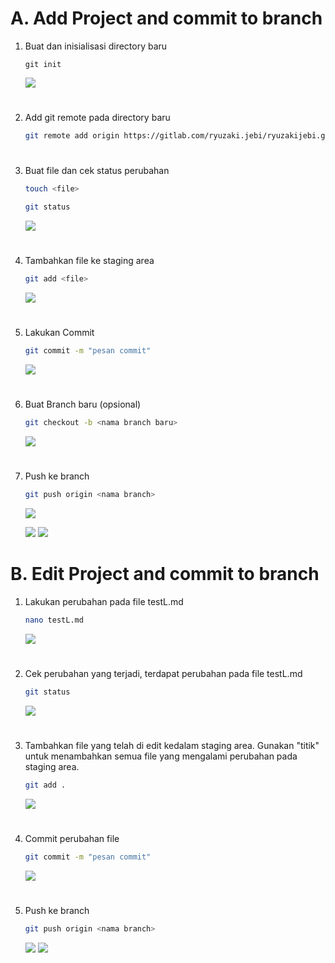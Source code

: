 #  A. Add Project and commit to branch

1. Buat dan inisialisasi directory baru

    ```
    git init
    ```
    ![](https://iili.io/HyZVueI.png)
#
2. Add git remote pada directory baru

    ```sh
    git remote add origin https://gitlab.com/ryuzaki.jebi/ryuzakijebi.git
    ```
#
3. Buat file dan cek status perubahan
    ```sh
    touch <file>
    
    git status
    ```

    ![](https://iili.io/HyZVT5N.png)
#
4. Tambahkan file ke staging area

    ```sh
    git add <file>
    ```
    ![](https://iili.io/HyZVIJp.png)
#
5. Lakukan Commit

    ```sh
    git commit -m "pesan commit"
    ```
    ![](https://iili.io/HyZVcqG.png)
#
6. Buat Branch baru (opsional)

    ```sh
    git checkout -b <nama branch baru>
    ```
    ![](https://iili.io/HyZVAbt.png)
#
7. Push ke branch

    ```sh
    git push origin <nama branch>
    ```
    ![](https://iili.io/HyZV5zX.png)

    ![](https://iili.io/HyZV7Xn.png)
    ![](https://iili.io/HyZVYss.png)

#
#  B. Edit Project and commit to branch
1. Lakukan perubahan pada file testL.md

    ```sh
    nano testL.md
    ```

    ![](https://iili.io/HyZX60J.png)
#
2. Cek perubahan yang terjadi, terdapat perubahan pada file testL.md
     ```sh
    git status
    ```
    ![](https://iili.io/HyZXsJR.png)
#
3. Tambahkan file yang telah di edit kedalam staging area. Gunakan "titik" untuk menambahkan semua file yang mengalami perubahan pada staging area.
    ```sh
    git add .
    ```
    ![](https://iili.io/HyZXPUv.png)
#
4. Commit perubahan file

    ```sh
    git commit -m "pesan commit"
    ```
    ![](https://iili.io/HyZX4fa.png)
#
5. Push ke branch

    ```sh
    git push origin <nama branch>
    ```
    ![](https://iili.io/HyZXLRp.png)
    ![](https://iili.io/HyZXQON.png)




